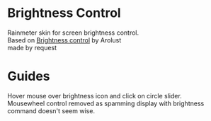 # Brightness Control
Rainmeter skin for screen brightness control.  
Based on [Brightness control](https://www.deviantart.com/arolust/art/Brightness-Control-623456695?loggedin=1) by Arolust  
made by request

# Guides
Hover mouse over brightness icon and click on circle slider.  
Mousewheel control removed as spamming display with brightness command doesn't seem wise.
